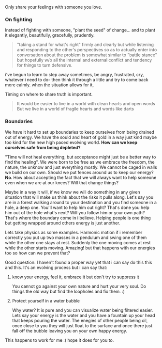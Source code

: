 <!-- TITLE: Wisdom -->
<!-- SUBTITLE: Wise things we're learning from the group -->

Only share your feelings with someone you love.

### On fighting
Instead of fighting with someone, "plant the seed" of change... and to plant it elegantly, beautifully, gracefully, prudently.

> "taking a stand for what's right" firmly and clearly but while listening and responding to the other's perspectives so as to actually enter into conversation about the problem is somewhat similar to "battle stance" but hopefully w/o all the internal and external conflict and tendency for things to turn defensive.

i've begun to learn to step away sometimes, be angry, frustrated, cry, whatever i need to do- then think it through a little and try to come back more calmly. when the situation allows for it, 

Timing on where to share truth is important.

>It would be easier to live in a world with clean hearts and open words
> But we live in a world of fragile hearts and words like darts

### Boundaries

We have it hard to set up boundaries to  keep ourselves from being drained out of energy. We have the sould and heart of gold in a way just kind maybe too kind for the new high paced evolving world. **How can we keep ourselves safe from being depleted?**

"Time will not heal everything, but acceptance might just be a better way to find the healing". We were born to be free as we embrace the freedom, the nature, the unknow and just everything mostly. We cannot be caged in walls we build on our own. Should we put fences around us to keep our energy? **No**. How about accepting the fact that we will always want to help someone even when we are at our knees? Will that change things?

Maybe in a way it will, if we know we will do something in any given situation that will make us think about the risks it pulls along. Let's say you are in a forest walking around to your destination and you find someone in a hole, a deep one. You'll want to help him out right? That's done you help him out of the hole what's next? Will you follow him or your own path? That's where the boundary come in i believe. Helping people is one thing but getting wrapped around others energy is just another. 

Lets take physics as some examples. Harmonic motion if i remember correctly you put up two masses in a pendulum and swing one of them while the other one stays at rest. Suddenly the one moving comes at rest while the other starts moving. Amazing! but that happens with our energies too so how can we prevent that?

Good question. I haven't found a proper way yet that i can say do this this and this. It's an evolving process but i can say that:

1) know your energy, feel it, embrace it but don't try to suppress it

   You cannot go against your own nature and hurt your very soul. Do things the old way but find the loopholes and fix them. :)
   
2) Protect yourself in a water bubble

   Why water? It is pure and you can visualize water being filtered easier. Lets say your energy is the water and you have a fountain up              your head that keeps pouring the water. The enegies of other people being oil, once close to you they will just float to the surface and once there just fall off the bubble leaving you on your own happy energy.

This happens to work for me :) hope it does for you to.
